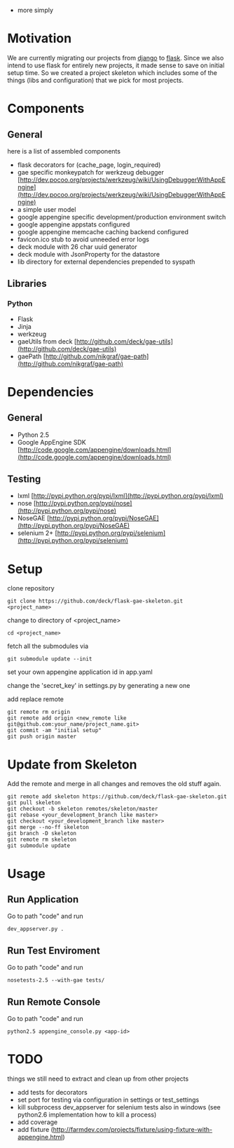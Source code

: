 * more simply

# Motivation

We are currently migrating our projects from [django](http://www.djangoproject.com) to [flask](http://flask.pocoo.org).
Since we also intend to use flask for entirely new projects, it made sense to save on initial setup time.
So we created a project skeleton which includes some of the things (libs and configuration) that we pick for most projects.

# Components

## General

here is a list of assembled components

* flask decorators for (cache_page, login_required)
* gae specific monkeypatch for werkzeug debugger [http://dev.pocoo.org/projects/werkzeug/wiki/UsingDebuggerWithAppEngine](http://dev.pocoo.org/projects/werkzeug/wiki/UsingDebuggerWithAppEngine)
* a simple user model
* google appengine specific development/production environment switch
* google appengine appstats configured
* google appengine memcache caching backend configured
* favicon.ico stub to avoid unneeded error logs
* deck module with 26 char uuid generator
* deck module with JsonProperty for the datastore
* lib directory for external dependencies prepended to syspath

## Libraries

### Python

* Flask
* Jinja
* werkzeug
* gaeUtils from deck [http://github.com/deck/gae-utils](http://github.com/deck/gae-utils)
* gaePath [http://github.com/nikgraf/gae-path](http://github.com/nikgraf/gae-path)

# Dependencies

## General

* Python 2.5
* Google AppEngine SDK [http://code.google.com/appengine/downloads.html](http://code.google.com/appengine/downloads.html)

## Testing

* lxml [http://pypi.python.org/pypi/lxml](http://pypi.python.org/pypi/lxml)
* nose [http://pypi.python.org/pypi/nose](http://pypi.python.org/pypi/nose)
* NoseGAE [http://pypi.python.org/pypi/NoseGAE](http://pypi.python.org/pypi/NoseGAE)
* selenium 2+ [http://pypi.python.org/pypi/selenium](http://pypi.python.org/pypi/selenium)

# Setup

clone repository

    git clone https://github.com/deck/flask-gae-skeleton.git <project_name>

change to directory of <project_name>

    cd <project_name>

fetch all the submodules via

    git submodule update --init

set your own appengine application id in app.yaml

change the 'secret_key' in settings.py by generating a new one

add replace remote

    git remote rm origin
    git remote add origin <new_remote like git@github.com:your_name/project_name.git>
    git commit -am "initial setup"
    git push origin master

# Update from Skeleton

Add the remote and merge in all changes and removes the old stuff again.

    git remote add skeleton https://github.com/deck/flask-gae-skeleton.git
    git pull skeleton
    git checkout -b skeleton remotes/skeleton/master
    git rebase <your_development_branch like master>
    git checkout <your_development_branch like master>
    git merge --no-ff skeleton
    git branch -D skeleton
    git remote rm skeleton
    git submodule update

# Usage

## Run Application

Go to path "code" and run

    dev_appserver.py .

## Run Test Enviroment

Go to path "code" and run

    nosetests-2.5 --with-gae tests/

## Run Remote Console

Go to path "code" and run

    python2.5 appengine_console.py <app-id>

# TODO

things we still need to extract and clean up from other projects

* add tests for decorators
* set port for testing via configuration in settings or test_settings
* kill subprocess dev_appserver for selenium tests also in windows (see python2.6 implementation how to kill a process)
* add coverage
* add fixture (http://farmdev.com/projects/fixture/using-fixture-with-appengine.html)
